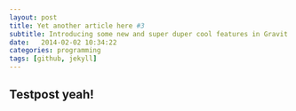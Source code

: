 ```yaml
---
layout: post
title: Yet another article here #3
subtitle: Introducing some new and super duper cool features in Gravit
date:   2014-02-02 10:34:22
categories: programming
tags: [github, jekyll]
---
```


## Testpost yeah!